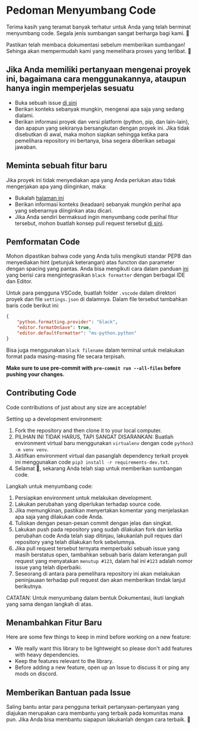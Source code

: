 # Pedoman Menyumbang Code

Terima kasih yang teramat banyak terhatur untuk Anda yang telah berminat menyumbang code. Segala jenis sumbangan sangat berharga bagi kami. 📝

Pastikan telah membaca dokumentasi sebelum memberikan sumbangan! Sehinga akan mempermudah kami yang memelihara proses  yang terlibat. 💚

## Jika Anda memiliki pertanyaan mengenai proyek ini, bagaimana cara menggunakannya, ataupun hanya ingin memperjelas sesuatu

* Buka sebuah issue [di sini](https://github.com/saktibuana/superpykit/issues)
* Berikan  konteks sebanyak mungkin, mengenai apa saja yang sedang dialami.
* Berikan informasi proyek dan versi platform (python, pip, dan lain-lain), dan apapun yang sekiranya bersangkutan dengan proyek ini. Jika tidak disebutkan di awal, maka mohon siapkan sehingga ketika para pemelihara repository ini bertanya, bisa segera diberikan sebagai jawaban.

## Meminta sebuah fitur baru

Jika proyek ini tidak menyediakan apa yang Anda perlukan atau tidak mengerjakan apa yang diinginkan, maka:

* Bukalah  [halaman ini](https://pywhatkit.herokuapp.com/request-feature)
* Berikan informasi konteks (keadaan) sebanyak mungkin  perihal apa yang sebenarnya diinginkan atau dicari.
* Jika Anda sendiri bermaksud ingin menyumbang code perihal fitur tersebut, mohon buatlah konsep pull request tersebut [di sini](https://github.com/saktibuana/superpykit/pulls).

## Pemformatan Code

Mohon dipastikan bahwa code yang Anda tulis mengikuti  standar PEP8 dan menyediakan hint (petunjuk keterangan) atas functon dan parameter dengan spacing yang pantas.
Anda bisa mengikuti cara dalam panduan [ini](https://black.readthedocs.io/en/stable/integrations/editors.html) yang berisi cara mengintegrasikan `black formatter` dengan berbagai IDE dan Editor.

Untuk para pengguna VSCode, buatlah folder `.vscode` dalam direktori proyek dan file `settings.json` di dalamnya. Dalam file tersebut tambahkan baris code berikut ini:

```json
{
    "python.formatting.provider": "black",
    "editor.formatOnSave": true,
    "editor.defaultFormatter": "ms-python.python"
}
```

Bisa juga menggunakan `black filename` dalam terminal untuk melakukan format pada masing-masing file secara terpisah.

**Make sure to use pre-commit with `pre-commit run --all-files` before pushing your changes.**

## Contributing Code

Code contributions of just about any size are acceptable!

Setting up a development environment:

1. Fork the repository and then clone it to your local computer.
2. PILIHAN INI TIDAK HARUS, TAPI SANGAT DISARANKAN: Buatlah environment virtual baru menggunakan `virtualenv` dengan code `python3 -m venv venv`.
3. Aktifkan environment virtual dan pasanglah dependency terkait proyek ini menggunakan code `pip3 install -r requirements-dev.txt`.
4. Selamat 🎉, sekarang Anda telah siap untuk memberikan sumbangan code.

Langkah untuk menyumbang code:

1. Persiapkan environment untuk melakukan development.
2. Lakukan perubahan yang diperlukan terhadap source code.
3. Jika memungkinan, pastikan menyertakan komentar yang menjelaskan apa saja yang dilakukan code Anda.
4. Tuliskan dengan pesan-pesan commit dengan jelas dan singkat.
5. Lakukan push pada repository yang sudah dilakukan fork dan ketika perubahan code Anda telah siap ditinjau, lakukanlah pull reques dari repository yang telah dilakukan fork sebelumnya.
6. Jika pull request tersebut ternyata memperbaiki sebuah issue yang masih berstatus open, tambahkan sebuah baris dalam keterangan pull request yang menyatakan `menutup #123`, dalam hal ini `#123` adalah nomor issue yang telah diperbaiki.
7. Seseorang di antara para pemelihara repository ini akan melakukan peninjauaan terhadap pull request dan akan memberikan tindak lanjut berikutnya.

CATATAN: Untuk menyumbang dalam bentuk Dokumentasi, ikuti langkah yang sama dengan langkah di atas.

## Menambahkan Fitur Baru

Here are some few things to keep in mind before working on a new feature:

* We really want this library to be lightweight so please don't add features with heavy dependencies.
* Keep the features relevant to the library.
* Before adding a new feature, open up an Issue to discuss it or ping any mods on discord.

## Memberikan Bantuan pada Issue

Saling bantu antar para pengguna terkait pertanyaan-pertanyaan yang diajukan merupakan cara membantu yang terbaik pada komunitas mana pun. Jika Anda bisa membantu siapapun lakukanlah dengan cara terbaik. 🙂
